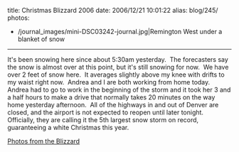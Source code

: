 title: Christmas Blizzard 2006
date: 2006/12/21 10:01:22
alias: blog/245/
photos:
- /journal_images/mini-DSC03242-journal.jpg|Remington West under a blanket of snow
---
It's been snowing here since about 5:30am yesterday.  The forecasters say the snow is almost over at this point, but it's still snowing for now.  We have over 2 feet of snow here.  It averages slightly above my knee with drifts to my waist right now.  Andrea and I are both working from home today.  Andrea had to go to work in the beginning of the storm and it took her 3 and a half hours to make a drive that normally takes 20 minutes on the way home yesterday afternoon.  All of the highways in and out of Denver are closed, and the airport is not expected to reopen until later tonight.  Officially, they are calling it the 5th largest snow storm on record, guaranteeing a white Christmas this year.

[Photos from the Blizzard](PhotoAlbum.aspx?ID=CHRISTMASBLIZZARD06)